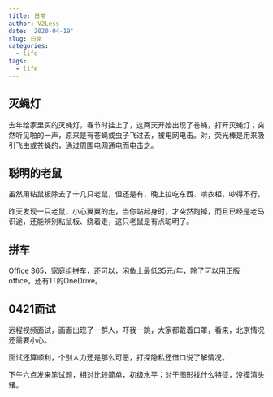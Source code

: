 ```yaml
---
title: 日常
author: V2Less
date: '2020-04-19'
slug: 日常
categories:
  - life
tags:
  - life
---
```


## 灭蝇灯

去年给家里买的灭蝇灯，春节时挂上了，这两天开始出现了苍蝇，打开灭蝇灯；突然听见啪的一声，原来是有苍蝇或虫子飞过去，被电网电击。对，荧光棒是用来吸引飞虫或苍蝇的，通过周围电网通电而电击之。

## 聪明的老鼠

虽然用粘鼠板除去了十几只老鼠，但还是有，晚上拉吃东西、啃衣柜，吵得不行。

昨天发现一只老鼠，小心翼翼的走，当你站起身时，才突然跑掉，而且已经是老马识途，还能辨别粘鼠板、绕着走，这只老鼠是有点聪明了。

## 拼车

Office 365，家庭组拼车，还可以，闲鱼上最低35元/年，除了可以用正版office，还有1T的OneDrive。

## 0421面试

远程视频面试，画面出现了一群人，吓我一跳，大家都戴着口罩，看来，北京情况还需要小心。

面试还算顺利，个别人力还是那么可恶，打探隐私还借口说了解情况。

下午六点发来笔试题，相对比较简单，初级水平；对于图形找什么特征，没摸清头绪。

